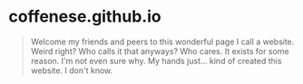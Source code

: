 # coffenese.github.io

>Welcome my friends and peers to this wonderful page I call a website. Weird right? Who calls it that anyways? Who cares. It exists for some reason. I'm not even sure why. My hands just... kind of created this website. I don't know.

